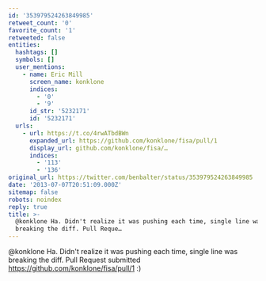 ```yaml
---
id: '353979524263849985'
retweet_count: '0'
favorite_count: '1'
retweeted: false
entities:
  hashtags: []
  symbols: []
  user_mentions:
    - name: Eric Mill
      screen_name: konklone
      indices:
        - '0'
        - '9'
      id_str: '5232171'
      id: '5232171'
  urls:
    - url: https://t.co/4rwATbdBWn
      expanded_url: https://github.com/konklone/fisa/pull/1
      display_url: github.com/konklone/fisa/…
      indices:
        - '113'
        - '136'
original_url: https://twitter.com/benbalter/status/353979524263849985
date: '2013-07-07T20:51:09.000Z'
sitemap: false
robots: noindex
reply: true
title: >-
  @konklone Ha. Didn't realize it was pushing each time, single line was
  breaking the diff. Pull Reque…
---
```


@konklone Ha. Didn't realize it was pushing each time, single line was breaking the diff. Pull Request submitted https://github.com/konklone/fisa/pull/1 :)